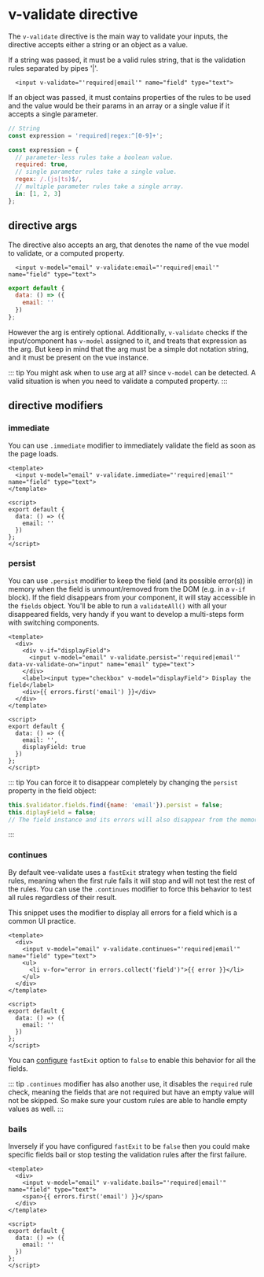 # v-validate directive

The `v-validate` directive is the main way to validate your inputs, the directive accepts either a string or an object as a value.

If a string was passed, it must be a valid rules string, that is the validation rules separated by pipes '|'.

```vue
  <input v-validate="'required|email'" name="field" type="text">
```

If an object was passed, it must contains properties of the rules to be used and the value would be their params in an array or a single value if it accepts a single parameter.

```js
// String
const expression = 'required|regex:^[0-9]+';

const expression = {
  // parameter-less rules take a boolean value.
  required: true,
  // single parameter rules take a single value.
  regex: /.(js|ts)$/,
  // multiple parameter rules take a single array.
  in: [1, 2, 3]
};
```

## directive args

The directive also accepts an arg, that denotes the name of the vue model to validate, or a computed property.

```vue
  <input v-model="email" v-validate:email="'required|email'" name="field" type="text">
```

```js
export default {
  data: () => ({
    email: ''
  })
};
```

However the arg is entirely optional. Additionally, `v-validate` checks if the input/component has `v-model` assigned to it, and treats that expression as the arg. But keep in mind that the arg must be a simple dot notation string, and it must be present on the vue instance.

::: tip
  You might ask when to use arg at all? since `v-model` can be detected. A valid situation is when you need to validate a computed property.
:::

## directive modifiers

### immediate

You can use `.immediate` modifier to immediately validate the field as soon as the page loads.

```vue
<template>
  <input v-model="email" v-validate.immediate="'required|email'" name="field" type="text">
</template>

<script>
export default {
  data: () => ({
    email: ''
  })
};
</script>
```
### persist

You can use `.persist` modifier to keep the field (and its possible error(s)) in memory when the field is unmount/removed from the DOM (e.g. in a `v-if` block).
If the field disappears from your component, it will stay accessible in the `fields` object.
You'll be able to run a `validateAll()` with all your disappeared fields, very handy if you want to develop a multi-steps form with switching components.

```vue
<template>
  <div>
    <div v-if="displayField">
      <input v-model="email" v-validate.persist="'required|email'" data-vv-validate-on="input" name="email" type="text">
    </div>
    <label><input type="checkbox" v-model="displayField"> Display the field</label>
    <div>{{ errors.first('email') }}</div>
  </div>
</template>

<script>
export default {
  data: () => ({
    email: '',
    displayField: true
  })
};
</script>
```

::: tip
You can force it to disappear completely by changing the `persist` property in the field object:
```js
this.$validator.fields.find({name: 'email'}).persist = false;
this.diplayField = false;
// The field instance and its errors will also disappear from the memory in the next tick
```
:::

### continues

By default vee-validate uses a `fastExit` strategy when testing the field rules, meaning when the first rule fails it will stop and will not test the rest of the rules. You can use the `.continues` modifier to force this behavior to test all rules regardless of their result.

This snippet uses the modifier to display all errors for a field which is a common UI practice.

```vue
<template>
  <div>
    <input v-model="email" v-validate.continues="'required|email'" name="field" type="text">
    <ul>
      <li v-for="error in errors.collect('field')">{{ error }}</li>
    </ul>
  </div>
</template>

<script>
export default {
  data: () => ({
    email: ''
  })
};
</script>
```

You can [configure](/configuration.md) `fastExit` option to `false` to enable this behavior for all the fields.

::: tip
  `.continues` modifier has also another use, it disables the `required` rule check, meaning the fields that are not required but have an empty value will not be skipped. So make sure your custom rules are able to handle empty values as well.
:::

### bails

Inversely if you have configured `fastExit` to be `false` then you could make specific fields bail or stop testing the validation rules after the first failure.

```vue
<template>
  <div>
    <input v-model="email" v-validate.bails="'required|email'" name="field" type="text">
    <span>{{ errors.first('email') }}</span>
  </div>
</template>

<script>
export default {
  data: () => ({
    email: ''
  })
};
</script>
```